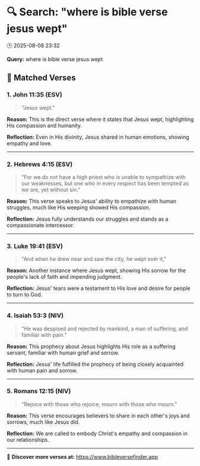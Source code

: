 # 🔍 Search: "where is bible verse jesus wept"
🕒 2025-08-08 23:32

**Query:** where is bible verse jesus wept

## 📖 Matched Verses

### 1. John 11:35 (ESV)
> "Jesus wept."

**Reason:** This is the direct verse where it states that Jesus wept, highlighting His compassion and humanity.

**Reflection:** Even in His divinity, Jesus shared in human emotions, showing empathy and love.

---

### 2. Hebrews 4:15 (ESV)
> "For we do not have a high priest who is unable to sympathize with our weaknesses, but one who in every respect has been tempted as we are, yet without sin."

**Reason:** This verse speaks to Jesus' ability to empathize with human struggles, much like His weeping showed His compassion.

**Reflection:** Jesus fully understands our struggles and stands as a compassionate intercessor.

---

### 3. Luke 19:41 (ESV)
> "And when he drew near and saw the city, he wept over it,"

**Reason:** Another instance where Jesus wept, showing His sorrow for the people's lack of faith and impending judgment.

**Reflection:** Jesus' tears were a testament to His love and desire for people to turn to God.

---

### 4. Isaiah 53:3 (NIV)
> "He was despised and rejected by mankind, a man of suffering, and familiar with pain."

**Reason:** This prophecy about Jesus highlights His role as a suffering servant, familiar with human grief and sorrow.

**Reflection:** Jesus' life fulfilled the prophecy of being closely acquainted with human pain and sorrow.

---

### 5. Romans 12:15 (NIV)
> "Rejoice with those who rejoice; mourn with those who mourn."

**Reason:** This verse encourages believers to share in each other's joys and sorrows, much like Jesus did.

**Reflection:** We are called to embody Christ's empathy and compassion in our relationships.

---

🔗 **Discover more verses at:** https://www.bibleversefinder.app
